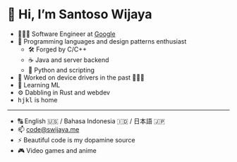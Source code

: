 # 👋 Hi, I’m Santoso Wijaya

- 🧑🏻‍💻 Software Engineer at [Google](https://github.com/google)
- 🐍 Programming languages and design patterns enthusiast
  - 🛠️ Forged by C/C++
  - ☕️ Java and server backend
  - 🐍 Python and scripting
- 💾 Worked on device drivers in the past 😵‍💫💫
- 🌱 Learning ML
- ⚙️ Dabbling in Rust and webdev
- <kbd>h</kbd><kbd>j</kbd><kbd>k</kbd><kbd>l</kbd> is home

---

- 🔠 English 🇺🇸 / Bahasa Indonesia 🇮🇩 / 日本語 🇯🇵
- 📫 code@swijaya.me
- ⚡ Beautiful code is my dopamine source
- 🎮 Video games and anime
